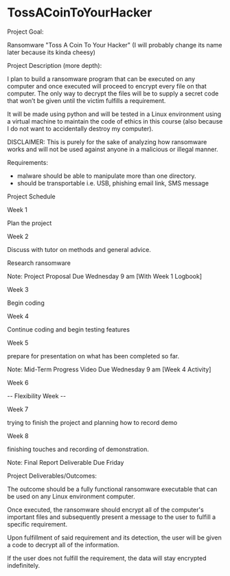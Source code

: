 # TossACoinToYourHacker

Project Goal:

Ransomware "Toss A Coin To Your Hacker" (I will probably change its name later because its kinda cheesy)

Project Description (more depth):
	

I plan to build a ransomware program that can be executed on any computer and once executed will proceed to encrypt every file on that computer. The only way to decrypt the files will be to supply a secret code that won’t be given until the victim fulfills a requirement.

It will be made using python and will be tested in a Linux environment using a virtual machine to maintain the code of ethics in this course (also because I do not want to accidentally destroy my computer).

DISCLAIMER: This is purely for the sake of analyzing how ransomware works and will not be used against anyone in a malicious or illegal manner.

Requirements: 
- malware should be able to manipulate more than one directory.
- should be transportable i.e. USB, phishing email link, SMS message

Project Schedule
	

Week 1
	

 Plan the project

Week 2
	

 Discuss with tutor on methods and general advice.

Research ransomware
	

Note: Project Proposal Due Wednesday 9 am [With Week 1 Logbook]

Week 3
	

 Begin coding 

Week 4
	

 Continue coding and begin testing features

Week 5
	

 prepare for presentation on what has been completed so far. 
	

Note: Mid-Term Progress Video Due Wednesday 9 am [Week 4 Activity]

Week 6   
	

-- Flexibility Week --

 
	

Week 7
	

trying to finish the project and planning how to record demo

 
	

Week 8
	

finishing touches and recording of demonstration. 
	

Note: Final Report Deliverable Due Friday

Project Deliverables/Outcomes:   
	

The outcome should be a fully functional ransomware executable that can be used on any Linux environment computer.

Once executed, the ransomware should encrypt all of the computer's important files and subsequently present a message to the user to fulfill a specific requirement. 

Upon fulfillment of said requirement and its detection, the user will be given a code to decrypt all of the information. 

If the user does not fulfill the requirement, the data will stay encrypted indefinitely. 
